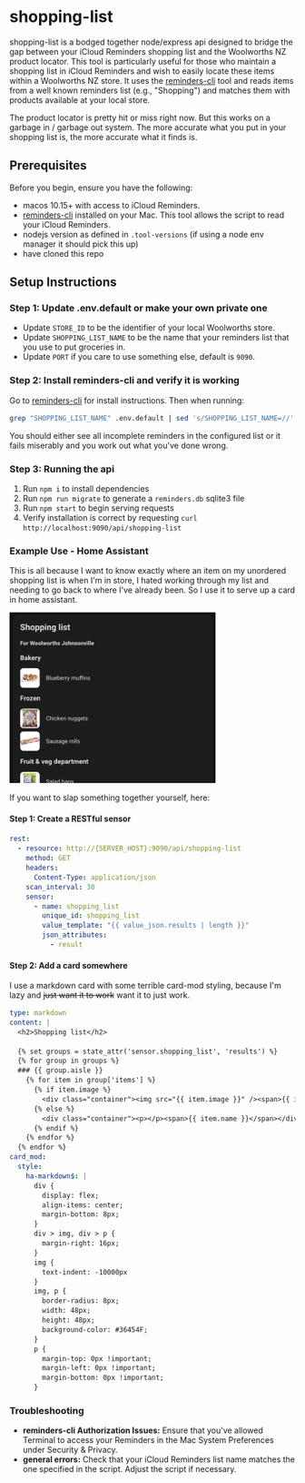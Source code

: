 # shopping-list

shopping-list is a bodged together node/express api designed to bridge the gap between your iCloud Reminders shopping list and the Woolworths NZ product locator. This tool is particularly useful for those who maintain a shopping list in iCloud Reminders and wish to easily locate these items within a Woolworths NZ store. It uses the [reminders-cli](https://github.com/keith/reminders-cli) tool and reads items from a well known reminders list (e.g., "Shopping") and matches them with products available at your local store.

The product locator is pretty hit or miss right now. But this works on a garbage in / garbage out system. The more accurate what you put in your shopping list is, the more accurate what it finds is.

## Prerequisites

Before you begin, ensure you have the following:

- macos 10.15+ with access to iCloud Reminders.
- [reminders-cli](https://github.com/keith/reminders-cli) installed on your Mac. This tool allows the script to read your iCloud Reminders.
- nodejs version as defined in `.tool-versions` (if using a node env manager it should pick this up)
- have cloned this repo

## Setup Instructions

### Step 1: Update .env.default or make your own private one

* Update `STORE_ID` to be the identifier of your local Woolworths store.
* Update `SHOPPING_LIST_NAME` to be the name that your reminders list that you use to put groceries in.
* Update `PORT` if you care to use something else, default is `9090`.

### Step 2: Install reminders-cli and verify it is working

Go to [reminders-cli](https://github.com/keith/reminders-cli) for install instructions. Then when running:
```sh
grep "SHOPPING_LIST_NAME" .env.default | sed 's/SHOPPING_LIST_NAME=//' | xargs -I{} reminders show {}
```
You should either see all incomplete reminders in the configured list or it fails miserably and you work out what you've done wrong.

### Step 3: Running the api

1. Run `npm i` to install dependencies
2. Run `npm run migrate` to generate a `reminders.db` sqlite3 file
3. Run `npm start` to begin serving requests
4. Verify installation is correct by requesting `curl http://localhost:9090/api/shopping-list`

### Example Use - Home Assistant

This is all because I want to know exactly where an item on my unordered shopping list is when I'm in store, I hated working through my list and needing to go back to where I've already been. So I use it to serve up a card in home assistant.

<img height="300" alt="An example use as a card in home assistant" src="https://raw.githubusercontent.com/AlexQuinlivan/shopping-list/main/img/ha-card.png" />

If you want to slap something together yourself, here:

#### Step 1: Create a RESTful sensor

```yaml
rest:
  - resource: http://{SERVER_HOST}:9090/api/shopping-list
    method: GET
    headers:
      Content-Type: application/json
    scan_interval: 30
    sensor:
      - name: shopping_list
        unique_id: shopping_list
        value_template: "{{ value_json.results | length }}"
        json_attributes:
          - result
```

#### Step 2: Add a card somewhere

I use a markdown card with some terrible card-mod styling, because I'm lazy and <s>just want it to work</s> want it to just work.

```yaml
type: markdown
content: |
  <h2>Shopping list</h2>

  {% set groups = state_attr('sensor.shopping_list', 'results') %}
  {% for group in groups %}
  ### {{ group.aisle }}
    {% for item in group['items'] %}
      {% if item.image %}
        <div class="container"><img src="{{ item.image }}" /><span>{{ item.name }}</span></div>
      {% else %}
        <div class="container"><p></p><span>{{ item.name }}</span></div>
      {% endif %}
    {% endfor %}
  {% endfor %}
card_mod:
  style:
    ha-markdown$: |
      div {
        display: flex;
        align-items: center;
        margin-bottom: 8px;
      }
      div > img, div > p {
        margin-right: 16px;
      }
      img {
        text-indent: -10000px
      }
      img, p {
        border-radius: 8px;
        width: 48px;
        height: 48px;
        background-color: #36454F;
      }
      p {
        margin-top: 0px !important;
        margin-left: 0px !important;
        margin-bottom: 0px !important;
      }
```

### Troubleshooting
* **reminders-cli Authorization Issues:** Ensure that you've allowed Terminal to access your Reminders in the Mac System Preferences under Security & Privacy.
* **general errors:** Check that your iCloud Reminders list name matches the one specified in the script. Adjust the script if necessary.
